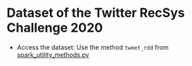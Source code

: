 # Dataset of the Twitter RecSys Challenge 2020

- Access the dataset: Use the method `tweet_rdd` from [spark_utility_methods.py](spark_utility_methods.py)

